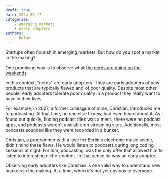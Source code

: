 ```yaml
---
draft: true
date: 2024-06-17
categories:
    - emerging markets
    - early adopters
authors:
    - Holger
---
```


Startups often flourish in emerging markets. But how do you spot a market in the making?

One promising way is to observe what [the nerds are doing on the weekends](https://cdixon.org/2013/03/02/what-the-smartest-people-do-on-the-weekend-is-what-everyone-else-will-do-during-the-week-in-ten-years).

In this context, "nerds" are early adopters. They are early adopters of new products that are typically flawed and of poor quality. Despite most other people, early adopters tolerate poor quality in a product they really want to have in their lives.

For example, in 2007, a former colleague of mine, Christian, introduced me to podcasting. At that time, no one else I knew, had even heard about it. As I found out quickly, finding podcast files was a mess, there were no podcast apps, and podcasts weren't available on streaming sites. Additionally, most podcasts sounded like they were recorded in a bunker.

Christian, a programmer with a love for Berlin's electronic music scene, didn't mind these flaws. He would listen to podcasts during long coding sessions at night. For him, podcasting was the only offer that allowed him to listen to interesting niche-content. In that sense he was an early adopter.

Observing early adopters like Christian is one valid way to understand new markets in the making. At a time, when it's not yet obvious to everyone.